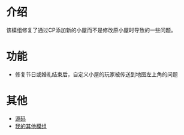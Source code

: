 # 介绍

该模组修复了通过CP添加新的小屋而不是修改原小屋时导致的一些问题。

# 功能

- 修复节日或婚礼结束后，自定义小屋的玩家被传送到地图左上角的问题

# 其他

- [源码](https://github.com/weizinai/StardewValleyMods)
- [我的其他模组](https://next.nexusmods.com/profile/weizinai/mods?gameId=1303)